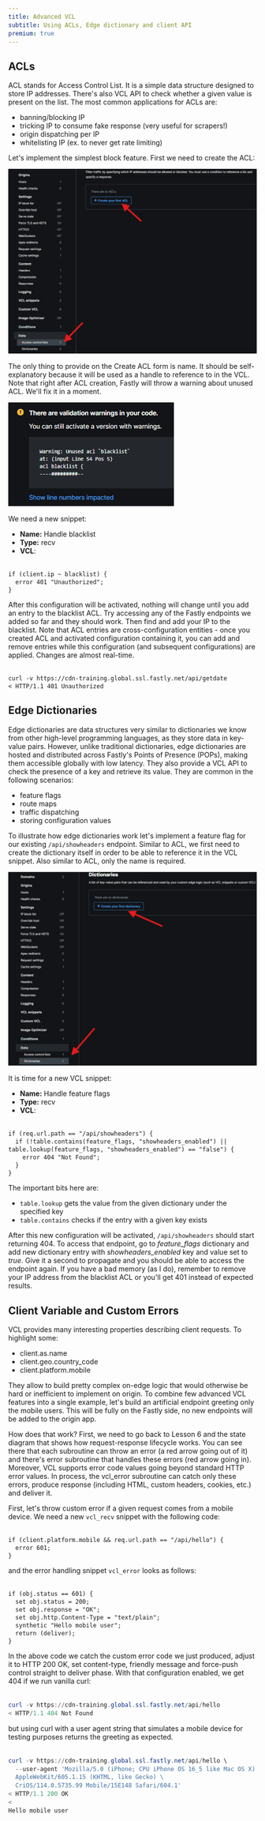 ```yaml
---
title: Advanced VCL
subtitle: Using ACLs, Edge dictionary and client API
premium: true
---
```


## ACLs

ACL stands for Access Control List. It is a simple data structure designed to store IP addresses. There's also VCL API to check whether a given value is present on the list. The most common applications for ACLs are:
* banning/blocking IP 
* tricking IP to consume fake response (very useful for scrapers!)
* origin dispatching per IP
* whitelisting IP (ex. to never get rate limiting)

Let's implement the simplest block feature. First we need to create the ACL:

![Create ACL](../../../public/lesson8/create-acl.png)

The only thing to provide on the Create ACL form is name. It should be self-explanatory because it will be used as a handle to reference to in the VCL. Note that right after ACL creation, Fastly will throw a warning about unused ACL. We'll fix it in a moment.

![Warning](../../../public/lesson8/warning.png)

We need a new snippet:
* **Name:** Handle blacklist
* **Type:** recv
* **VCL**:

```varnish

if (client.ip ~ blacklist) {
  error 401 "Unauthorized";
}
```

After this configuration will be activated, nothing will change until you add an entry to the blacklist ACL. Try accessing any of the Fastly endpoints we added so far and they should work. Then find and add your IP to the blacklist. Note that ACL entries are cross-configuration entities - once you created ACL and activated configuration containing it, you can add and remove entries while this configuration (and subsequent configurations) are applied. Changes are almost real-time.

```varnish

curl -v https://cdn-training.global.ssl.fastly.net/api/getdate
< HTTP/1.1 401 Unauthorized
```

## Edge Dictionaries

Edge dictionaries are data structures very similar to dictionaries we know from other high-level programming languages, as they store data in key-value pairs. However, unlike traditional dictionaries, edge dictionaries are hosted and distributed across Fastly's Points of Presence (POPs), making them accessible globally with low latency. They also provide a VCL API to check the presence of a key and retrieve its value. They are common in the following scenarios:
* feature flags
* route maps
* traffic dispatching
* storing configuration values

To illustrate how edge dictionaries work let's implement a feature flag for our existing `/api/showheaders` endpoint. Similar to ACL, we first need to create the dictionary itself in order to be able to reference it in the VCL snippet. Also similar to ACL, only the name is required.

![Warning](../../../public/lesson8/create-dictionary.png)

It is time for a new VCL snippet:
* **Name:** Handle feature flags
* **Type:** recv
* **VCL**:

```varnish

if (req.url.path == "/api/showheaders") {
  if (!table.contains(feature_flags, "showheaders_enabled") || table.lookup(feature_flags, "showheaders_enabled") == "false") {
    error 404 "Not Found";
  }
}
```
The important bits here are:
- `table.lookup` gets the value from the given dictionary under the specified key
- `table.contains` checks if the entry with a given key exists

After this new configuration will be activated, `/api/showheaders` should start returning 404. To access that endpoint, go to *feature_flags* dictionary and add new dictionary entry with *showheaders_enabled* key and value set to *true*. Give it a second to propagate and you should be able to access the endpoint again. If you have a bad memory (as I do), remember to remove your IP address from the blacklist ACL or you'll get 401 instead of expected results.

## Client Variable and Custom Errors

VCL provides many interesting properties describing client requests. To highlight some:
- client.as.name
- client.geo.country_code
- client.platform.mobile

They allow to build pretty complex on-edge logic that would otherwise be hard or inefficient to implement on origin. To combine few advanced VCL features into a single example, let's build an artificial endpoint greeting only the mobile users. This will be fully on the Fastly side, no new endpoints will be added to the origin app. 

How does that work? First, we need to go back to Lesson 6 and the state diagram that shows how request-response lifecycle works. You can see there that each subroutine can throw an error (a red arrow going out of it) and there's error subroutine that handles these errors (red arrow going in). Moreover, VCL supports error code values going beyond standard HTTP error values. In process, the vcl_error subroutine can catch only these errors, produce response (including HTML, custom headers, cookies, etc.) and deliver it.

First, let's throw custom error if a given request comes from a mobile device. We need a new `vcl_recv` snippet with the following code:

```varnish

if (client.platform.mobile && req.url.path == "/api/hello") {
  error 601;
}
```

and the error handling snippet `vcl_error` looks as follows:

```varnish

if (obj.status == 601) {
  set obj.status = 200;
  set obj.response = "OK";
  set obj.http.Content-Type = "text/plain";
  synthetic "Hello mobile user";
  return (deliver);
}
```

In the above code we catch the custom error code we just produced, adjust it to HTTP 200 OK, set content-type, friendly message and force-push control straight to deliver phase. With that configuration enabled, we get 404 if we run vanilla curl:

```powershell

curl -v https://cdn-training.global.ssl.fastly.net/api/hello
< HTTP/1.1 404 Not Found
```

but using curl with a user agent string that simulates a mobile device for testing purposes returns the greeting as expected.

```powershell

curl -v https://cdn-training.global.ssl.fastly.net/api/hello \
  --user-agent 'Mozilla/5.0 (iPhone; CPU iPhone OS 16_5 like Mac OS X) \
  AppleWebKit/605.1.15 (KHTML, like Gecko) \
  CriOS/114.0.5735.99 Mobile/15E148 Safari/604.1'
< HTTP/1.1 200 OK
<
Hello mobile user
```
